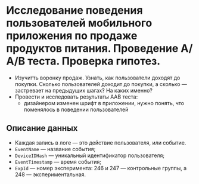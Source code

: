 # Исследование поведения пользователей мобильного приложения по продаже продуктов питания. Проведение А/А/В теста. Проверка гипотез.
 - Изучитть воронку продаж. Узнать, как пользователи доходят до покупки. Сколько пользователей доходит до покупки, а сколько — застревает на предыдущих шагах? На каких именно?
 - Провести и исследовать результаты ААВ теста: 
   - дизайнером изменен шрифт в приложении, нужно понять, что поменялось в поведении пользователей
## Описание данных
 - Каждая запись в логе — это действие пользователя, или событие. 
 - `EventName` — название события;
 - `DeviceIDHash` — уникальный идентификатор пользователя;
 - `EventTimestamp` — время события;
 - `ExpId` — номер эксперимента: 246 и 247 — контрольные группы, а 248 — экспериментальная.
